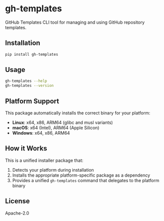 # gh-templates

GitHub Templates CLI tool for managing and using GitHub repository templates.

## Installation

```bash
pip install gh-templates
```

## Usage

```bash
gh-templates --help
gh-templates --version
```

## Platform Support

This package automatically installs the correct binary for your platform:

- **Linux**: x64, x86, ARM64 (glibc and musl variants)
- **macOS**: x64 (Intel), ARM64 (Apple Silicon)
- **Windows**: x64, x86, ARM64

## How it Works

This is a unified installer package that:

1. Detects your platform during installation
2. Installs the appropriate platform-specific package as a dependency
3. Provides a unified `gh-templates` command that delegates to the platform binary

## License

Apache-2.0
